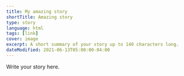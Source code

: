```yaml
---
title: My amazing story
shortTitle: Amazing story
type: story
language: html
tags: [link]
cover: image
excerpt: A short summary of your story up to 140 characters long.
dateModified: 2021-06-13T05:00:00-04:00
---
```


Write your story here.
